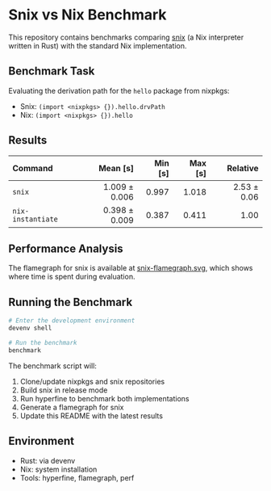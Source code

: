 # Snix vs Nix Benchmark

This repository contains benchmarks comparing [snix](https://git.snix.dev/snix/snix.git) (a Nix interpreter written in Rust) with the standard Nix implementation.

## Benchmark Task

Evaluating the derivation path for the `hello` package from nixpkgs:
- Snix: `(import <nixpkgs> {}).hello.drvPath`
- Nix: `(import <nixpkgs> {}).hello`

## Results

| Command | Mean [s] | Min [s] | Max [s] | Relative |
|:---|---:|---:|---:|---:|
| `snix` | 1.009 ± 0.006 | 0.997 | 1.018 | 2.53 ± 0.06 |
| `nix-instantiate` | 0.398 ± 0.009 | 0.387 | 0.411 | 1.00 |

## Performance Analysis

The flamegraph for snix is available at [snix-flamegraph.svg](snix-flamegraph.svg), which shows where time is spent during evaluation.

## Running the Benchmark

```bash
# Enter the development environment
devenv shell

# Run the benchmark
benchmark
```

The benchmark script will:
1. Clone/update nixpkgs and snix repositories
2. Build snix in release mode
3. Run hyperfine to benchmark both implementations
4. Generate a flamegraph for snix
5. Update this README with the latest results

## Environment

- Rust: via devenv
- Nix: system installation
- Tools: hyperfine, flamegraph, perf
